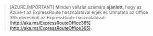 > [AZURE.IMPORTANT]
> Minden vállalat számára **ajánlott**, hogy az Azure-t az ExpressRoute használatával érjék el. Útmutató az Office 365 eléréséről az ExpressRoute használatával: [http://aka.ms/ExpressRouteOffice365](http://aka.ms/ExpressRouteOffice365).


<!--HONumber=sep16_HO1-->


